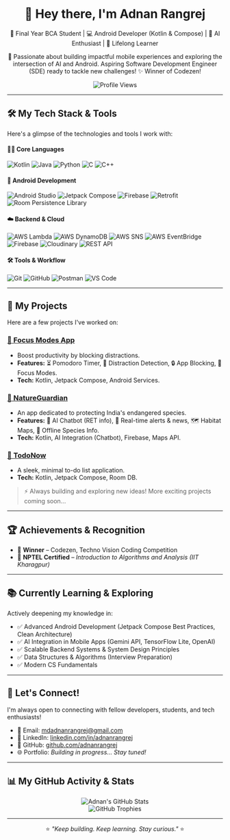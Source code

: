 <div align="center">

  <h1>👋 Hey there, I'm Adnan Rangrej</h1>

  <p>
    🚀 Final Year BCA Student | 💻 Android Developer (Kotlin & Compose) | 🤖 AI Enthusiast | 🌱 Lifelong Learner
  </p>

  <p>
    🎯 Passionate about building impactful mobile experiences and exploring the intersection of AI and Android. Aspiring Software Development Engineer (SDE) ready to tackle new challenges! ✨ Winner of Codezen!
  </p>

  <img src="https://komarev.com/ghpvc/?username=adnanrangrej&color=blue&style=flat-square" alt="Profile Views"/>

</div>

---

## 🛠️ My Tech Stack & Tools

Here's a glimpse of the technologies and tools I work with:

#### 🧑‍💻 Core Languages
<p>
  <img src="https://img.shields.io/badge/Kotlin-7F52FF?style=for-the-badge&logo=kotlin&logoColor=white" alt="Kotlin"/>
  <img src="https://img.shields.io/badge/Java-007396?style=for-the-badge&logo=java&logoColor=white" alt="Java"/>
  <img src="https://img.shields.io/badge/Python-3776AB?style=for-the-badge&logo=python&logoColor=white" alt="Python"/>
  <img src="https://img.shields.io/badge/C-00599C?style=for-the-badge&logo=c&logoColor=white" alt="C"/>
  <img src="https://img.shields.io/badge/C++-00599C?style=for-the-badge&logo=c%2B%2B&logoColor=white" alt="C++"/>
</p>

#### 📱 Android Development
<p>
  <img src="https://img.shields.io/badge/Android%20Studio-3DDC84?style=for-the-badge&logo=android-studio&logoColor=white" alt="Android Studio"/>
  <img src="https://img.shields.io/badge/Jetpack%20Compose-4285F4?style=for-the-badge&logo=jetpackcompose&logoColor=white" alt="Jetpack Compose"/>
  <img src="https://img.shields.io/badge/Firebase-FFCA28?style=for-the-badge&logo=firebase&logoColor=black" alt="Firebase"/>
  <img src="https://img.shields.io/badge/Retrofit-SQUARE?style=for-the-badge&logo=square&logoColor=white" alt="Retrofit"/> <img src="https://img.shields.io/badge/Room-007396?style=for-the-badge&logo=android&logoColor=white" alt="Room Persistence Library"/> </p>

#### ☁️ Backend & Cloud
<p>
  <img src="https://img.shields.io/badge/AWS%20Lambda-FF9900?style=for-the-badge&logo=amazon-aws&logoColor=white" alt="AWS Lambda"/>
  <img src="https://img.shields.io/badge/AWS%20DynamoDB-4053D6?style=for-the-badge&logo=amazon-dynamodb&logoColor=white" alt="AWS DynamoDB"/>
  <img src="https://img.shields.io/badge/AWS%20SNS-FF4F00?style=for-the-badge&logo=amazon-aws&logoColor=white" alt="AWS SNS"/>
  <img src="https://img.shields.io/badge/AWS%20EventBridge-FF9900?style=for-the-badge&logo=amazon-aws&logoColor=white" alt="AWS EventBridge"/>
  <img src="https://img.shields.io/badge/Firebase-FFCA28?style=for-the-badge&logo=firebase&logoColor=black" alt="Firebase"/>
  <img src="https://img.shields.io/badge/Cloudinary-3448C5?style=for-the-badge&logo=cloudinary&logoColor=white" alt="Cloudinary"/>
  <img src="https://img.shields.io/badge/REST%20API-0052CC?style=for-the-badge&logo=dependabot&logoColor=white" alt="REST API"/> </p>

#### 🛠️ Tools & Workflow
<p>
  <img src="https://img.shields.io/badge/Git-F05032?style=for-the-badge&logo=git&logoColor=white" alt="Git"/>
  <img src="https://img.shields.io/badge/GitHub-181717?style=for-the-badge&logo=github&logoColor=white" alt="GitHub"/>
  <img src="https://img.shields.io/badge/Postman-FF6C37?style=for-the-badge&logo=postman&logoColor=white" alt="Postman"/>
  <img src="https://img.shields.io/badge/VS%20Code-007ACC?style=for-the-badge&logo=visual-studio-code&logoColor=white" alt="VS Code"/>
</p>

---

## 🚀 My Projects

Here are a few projects I've worked on:

### [🚫 Focus Modes App](https://github.com/adnanrangrej/Focus-Modes-App)
* Boost productivity by blocking distractions.
* **Features:** ⏳ Pomodoro Timer, 📱 Distraction Detection, 🔒 App Blocking, 🌟 Focus Modes.
* **Tech:** Kotlin, Jetpack Compose, Android Services.

### [🌿 NatureGuardian](https://github.com/adnanrangrej/nature-guardian)
* An app dedicated to protecting India's endangered species.
* **Features:** 🤖 AI Chatbot (RET info), 📰 Real-time alerts & news, 🗺️ Habitat Maps, 🐾 Offline Species Info.
* **Tech:** Kotlin, AI Integration (Chatbot), Firebase, Maps API.

### [📝 TodoNow](https://github.com/adnanrangrej/todo-now)
* A sleek, minimal to-do list application.
* **Tech:** Kotlin, Jetpack Compose, Room DB.

> ⚡ Always building and exploring new ideas! More exciting projects coming soon...

---

## 🏆 Achievements & Recognition

* 🥇 **Winner** – Codezen, Techno Vision Coding Competition
* 📜 **NPTEL Certified** – *Introduction to Algorithms and Analysis (IIT Kharagpur)*

---

## 📚 Currently Learning & Exploring

Actively deepening my knowledge in:

* ✅ Advanced Android Development (Jetpack Compose Best Practices, Clean Architecture)
* ✅ AI Integration in Mobile Apps (Gemini API, TensorFlow Lite, OpenAI)
* ✅ Scalable Backend Systems & System Design Principles
* ✅ Data Structures & Algorithms (Interview Preparation)
* ✅ Modern CS Fundamentals

---

## 🔗 Let's Connect!

I'm always open to connecting with fellow developers, students, and tech enthusiasts!

* 📧 Email: [mdadnanrangrej@gmail.com](mailto:mdadnanrangrej@gmail.com)
* 💼 LinkedIn: [linkedin.com/in/adnanrangrej](https://www.linkedin.com/in/adnanrangrej/)
* 🐙 GitHub: [github.com/adnanrangrej](https://github.com/adnanrangrej)
* 🌐 Portfolio: *Building in progress... Stay tuned!*

---

## 📊 My GitHub Activity & Stats

<p align="center">
  <img src="https://github-readme-stats.vercel.app/api?username=adnanrangrej&show_icons=true&theme=tokyonight&hide_border=true&count_private=true" alt="Adnan's GitHub Stats"/>
  <br/>
  <img src="https://github-profile-trophy.vercel.app/?username=adnanrangrej&theme=tokyonight&row=1&column=6&margin-w=15&margin-h=15&no-bg=true&no-frame=true" alt="GitHub Trophies"/>
</p>

---

<p align="center">
  ⭐ <i>"Keep building. Keep learning. Stay curious."</i> ⭐
</p>
